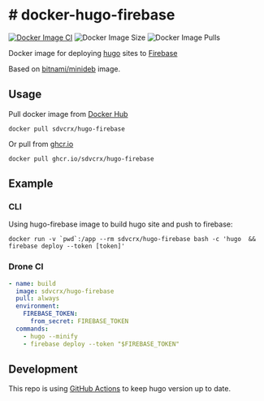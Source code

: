 # # docker-hugo-firebase

[![Docker Image CI](https://github.com/sdvcrx/docker-hugo-firebase/actions/workflows/docker-image.yaml/badge.svg)](https://github.com/sdvcrx/docker-hugo-firebase/actions/workflows/docker-image.yaml)
![Docker Image Size](https://img.shields.io/docker/image-size/sdvcrx/hugo-firebase?sort=date)
![Docker Image Pulls](https://img.shields.io/docker/pulls/sdvcrx/hugo-firebase)

Docker image for deploying [hugo](https://gohugo.io/) sites to [Firebase](https://firebase.google.com/)

Based on [bitnami/minideb](https://github.com/bitnami/minideb) image.

## Usage

Pull docker image from [Docker Hub](https://hub.docker.com/r/sdvcrx/hugo-firebase)

```shell
docker pull sdvcrx/hugo-firebase
```

Or pull from [ghcr.io](https://github.com/sdvcrx/docker-hugo-firebase/pkgs/container/hugo-firebase)

```shell
docker pull ghcr.io/sdvcrx/hugo-firebase
```

## Example

### CLI

Using hugo-firebase image to build hugo site and push to firebase:

```shell
docker run -v `pwd`:/app --rm sdvcrx/hugo-firebase bash -c 'hugo  && firebase deploy --token [token]'
```

### Drone CI

```yaml
- name: build
  image: sdvcrx/hugo-firebase
  pull: always
  environment:
    FIREBASE_TOKEN:
      from_secret: FIREBASE_TOKEN
  commands:
    - hugo --minify
    - firebase deploy --token "$FIREBASE_TOKEN"
```

## Development

This repo is using [GitHub Actions](https://github.com/sdvcrx/docker-hugo-firebase/blob/master/.github/workflows/check-update.yaml) to keep hugo version up to date.
